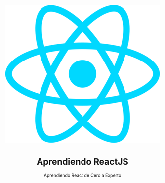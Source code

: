 <div align="center">
<img alt="Curso de React js desde cero y con proyectos" src="./assets/react.svg" width="500" />

# Aprendiendo ReactJS

Aprendiendo React de Cero a Experto

</div>
